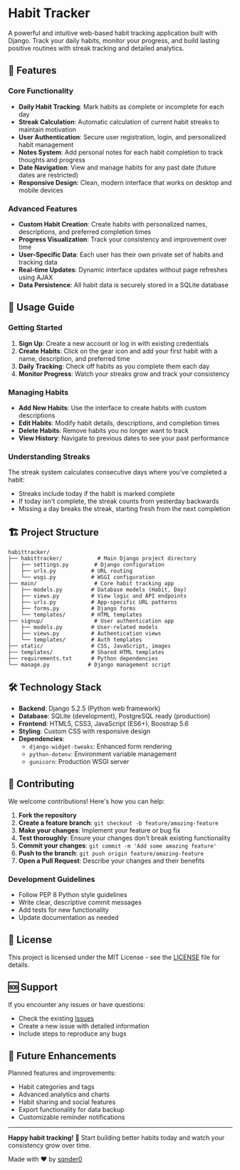 # Habit Tracker

A powerful and intuitive web-based habit tracking application built with Django. Track your daily habits, monitor your progress, and build lasting positive routines with streak tracking and detailed analytics.

## 🌟 Features

### Core Functionality

- **Daily Habit Tracking**: Mark habits as complete or incomplete for each day
- **Streak Calculation**: Automatic calculation of current habit streaks to maintain motivation
- **User Authentication**: Secure user registration, login, and personalized habit management
- **Notes System**: Add personal notes for each habit completion to track thoughts and progress
- **Date Navigation**: View and manage habits for any past date (future dates are restricted)
- **Responsive Design**: Clean, modern interface that works on desktop and mobile devices

### Advanced Features

- **Custom Habit Creation**: Create habits with personalized names, descriptions, and preferred completion times
- **Progress Visualization**: Track your consistency and improvement over time
- **User-Specific Data**: Each user has their own private set of habits and tracking data
- **Real-time Updates**: Dynamic interface updates without page refreshes using AJAX
- **Data Persistence**: All habit data is securely stored in a SQLite database

## 📖 Usage Guide

### Getting Started

1. **Sign Up**: Create a new account or log in with existing credentials
2. **Create Habits**: Click on the gear icon and add your first habit with a name, description, and preferred time
3. **Daily Tracking**: Check off habits as you complete them each day
4. **Monitor Progress**: Watch your streaks grow and track your consistency

### Managing Habits

- **Add New Habits**: Use the interface to create habits with custom descriptions
- **Edit Habits**: Modify habit details, descriptions, and completion times
- **Delete Habits**: Remove habits you no longer want to track
- **View History**: Navigate to previous dates to see your past performance

### Understanding Streaks

The streak system calculates consecutive days where you've completed a habit:

- Streaks include today if the habit is marked complete
- If today isn't complete, the streak counts from yesterday backwards
- Missing a day breaks the streak, starting fresh from the next completion

## 🏗️ Project Structure

```
habittracker/
├── habittracker/           # Main Django project directory
│   ├── settings.py        # Django configuration
│   ├── urls.py           # URL routing
│   └── wsgi.py           # WSGI configuration
├── main/                  # Core habit tracking app
│   ├── models.py         # Database models (Habit, Day)
│   ├── views.py          # View logic and API endpoints
│   ├── urls.py           # App-specific URL patterns
│   ├── forms.py          # Django forms
│   └── templates/        # HTML templates
├── signup/                # User authentication app
│   ├── models.py         # User-related models
│   ├── views.py          # Authentication views
│   └── templates/        # Auth templates
├── static/               # CSS, JavaScript, images
├── templates/            # Shared HTML templates
├── requirements.txt      # Python dependencies
└── manage.py            # Django management script
```

## 🛠️ Technology Stack

- **Backend**: Django 5.2.5 (Python web framework)
- **Database**: SQLite (development), PostgreSQL ready (production)
- **Frontend**: HTML5, CSS3, JavaScript (ES6+), Boostrap 5.6
- **Styling**: Custom CSS with responsive design
- **Dependencies**:
  - `django-widget-tweaks`: Enhanced form rendering
  - `python-dotenv`: Environment variable management
  - `gunicorn`: Production WSGI server

## 🤝 Contributing

We welcome contributions! Here's how you can help:

1. **Fork the repository**
2. **Create a feature branch**: `git checkout -b feature/amazing-feature`
3. **Make your changes**: Implement your feature or bug fix
4. **Test thoroughly**: Ensure your changes don't break existing functionality
5. **Commit your changes**: `git commit -m 'Add some amazing feature'`
6. **Push to the branch**: `git push origin feature/amazing-feature`
7. **Open a Pull Request**: Describe your changes and their benefits

### Development Guidelines

- Follow PEP 8 Python style guidelines
- Write clear, descriptive commit messages
- Add tests for new functionality
- Update documentation as needed

## 📝 License

This project is licensed under the MIT License - see the [LICENSE](LICENSE) file for details.

## 🆘 Support

If you encounter any issues or have questions:

- Check the existing [Issues](https://github.com/sqnder0/habit-tracker/issues)
- Create a new issue with detailed information
- Include steps to reproduce any bugs

## 🔮 Future Enhancements

Planned features and improvements:

- Habit categories and tags
- Advanced analytics and charts
- Habit sharing and social features
- Export functionality for data backup
- Customizable reminder notifications

---

**Happy habit tracking!** 🎯 Start building better habits today and watch your consistency grow over time.

Made with ❤️ by [sqnder0](https://github.com/sqnder0)
